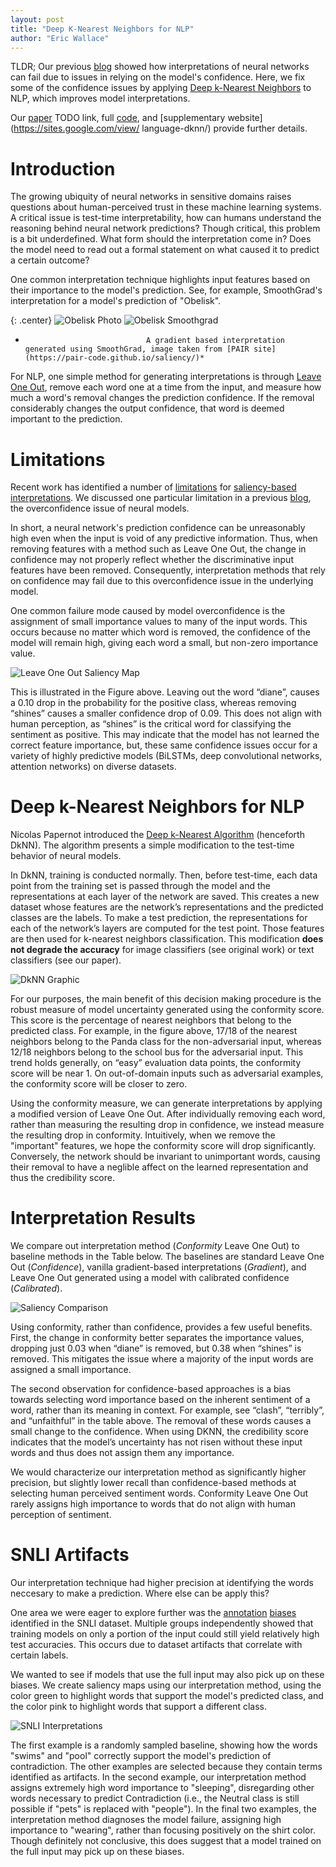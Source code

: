 ```yaml
---
layout: post
title: "Deep K-Nearest Neighbors for NLP"
author: "Eric Wallace"
---
```


TLDR; Our previous [blog](https://zerobatchsize.net/2018/08/08/rawr.html) showed how interpretations of neural networks can fail due to issues in relying on the model's confidence. Here, we fix some of the confidence issues by applying [Deep k-Nearest Neighbors](https://arxiv.org/abs/1803.04765) to NLP, which improves model interpretations. 

Our [paper](blah) TODO link, full [code](https://github.com/Eric-Wallace/deep-knn), and [supplementary website](https://sites.google.com/view/
language-dknn/) provide further details. 

# Introduction

The growing ubiquity of neural networks in sensitive domains raises questions about human-perceived trust in these
machine learning systems. A critical issue is test-time interpretability, how can humans understand the reasoning behind neural network predictions? Though critical, this problem is a bit underdefined. What form should the interpretation come in? Does the model need to read out a formal statement on what caused it to predict a certain outcome? 

One common interpretation technique highlights input features based on their importance to the model's prediction. See, for example, SmoothGrad's interpretation for a model's prediction of "Obelisk".    


{: .center}
![Obelisk Photo](/images/obelisk.png)
![Obelisk Smoothgrad](/images/obelisk_smoothgrad.png)
*                                A gradient based interpretation generated using SmoothGrad, image taken from [PAIR site](https://pair-code.github.io/saliency/)*

For NLP, one simple method for generating interpretations is through [Leave One Out](https://arxiv.org/abs/1612.08220), remove each word one at a time from the input, and measure how much a word's removal changes the prediction confidence. If the removal considerably changes the output confidence, that word is deemed important to the prediction.

# Limitations

Recent work has identified a number of [limitations](https://arxiv.org/abs/1710.10547) for [saliency-based](https://arxiv.org/abs/1711.00867) [interpretations](https://arxiv.org/abs/1804.07781). We discussed one particular limitation in a previous [blog](https://zerobatchsize.net/2018/08/08/rawr.html), the overconfidence issue of neural models.

In short, a neural network's prediction confidence can be unreasonably high even when the input is void of any predictive information. Thus, when removing features with a method such as Leave One Out, the change in confidence may not properly reflect whether the discriminative input features have been removed. Consequently, interpretation methods that rely on confidence may fail due to this overconfidence issue in the underlying model.

One common failure mode caused by model overconfidence is the assignment of small importance values to many of the input words. This occurs because no matter which word is removed, the confidence of the model will remain high, giving each word a small, but non-zero importance value. 

![Leave One Out Saliency Map](/images/soft_attribution.png)

This is illustrated in the Figure above. Leaving out the word “diane”, causes a 0.10 drop in the probability for the positive class, whereas removing “shines” causes a smaller confidence drop of 0.09. This does not align with human perception, as “shines” is the critical word for classifying the sentiment as positive. This may indicate that the model has not learned the correct feature importance, but, these same confidence issues occur for a variety of highly predictive models (BiLSTMs, deep convolutional networks, attention networks) on diverse datasets.

# Deep k-Nearest Neighbors for NLP

Nicolas Papernot introduced the [Deep k-Nearest Algorithm](https://arxiv.org/abs/1803.04765) (henceforth DkNN). The algorithm presents a simple modification to the test-time behavior of neural models. 

In DkNN, training is conducted normally. Then, before test-time, each data point from the training set is passed through the model and the representations at each layer of the network are saved. This creates a new dataset whose features are the network’s representations and the predicted classes are the labels. To make a test prediction, the representations for each of the network’s layers are computed for the test point. Those features are then
used for k-nearest neighbors classification. This modification **does not degrade the accuracy** for image classifiers (see original work) or text classifiers (see our paper).

![DkNN Graphic](/images/panda_bus.png)

For our purposes, the main benefit of this decision making procedure is the robust measure of model uncertainty generated using the conformity score. This score is the percentage of nearest neighbors that belong to the predicted
class. For example, in the figure above, 17/18 of the nearest neighbors belong to the Panda class for the non-adversarial input, whereas 12/18 neighbors belong to the school bus for the adversarial input. This trend holds generally, on “easy” evaluation data points, the conformity score will be near 1. On out-of-domain inputs such as adversarial examples, the conformity score will be closer to zero.

Using the conformity measure, we can generate interpretations by applying a modified version of Leave One Out. After individually removing each word, rather than measuring the resulting drop in confidence, we instead measure the resulting drop in conformity. Intuitively, when we remove the "important" features, we hope the conformity score will drop significantly. Conversely, the network should be invariant to unimportant words, causing their removal to have a neglible affect on the learned representation and thus the credibility score.

# Interpretation Results

We compare out interpretation method (*Conformity* Leave One Out) to baseline methods in the Table below. The baselines are standard Leave One Out (*Confidence*), vanilla gradient-based interpretations (*Gradient*), and Leave One Out generated using a model with calibrated confidence (*Calibrated*). 

![Saliency Comparison](/images/saliency.png)

Using conformity, rather than confidence, provides a few useful benefits. First, the change in conformity better separates the importance values, dropping just 0.03 when “diane” is removed, but 0.38 when “shines” is removed. This mitigates the issue where a majority of the input words are assigned a small importance.

The second observation for confidence-based approaches is a bias towards selecting word importance based on the inherent sentiment of a word, rather than its meaning in context. For example, see “clash”, “terribly”, and “unfaithful” in the table above. The removal of these words causes a small change to the confidence. When using DKNN, the credibility
score indicates that the model’s uncertainty has not risen without these input words and thus
does not assign them any importance.

We would characterize our interpretation method as significantly higher precision, but slightly lower recall than confidence-based methods at selecting human perceived sentiment words. Conformity Leave One Out rarely assigns high importance to words that do not align with human perception of sentiment. 

# SNLI Artifacts

Our interpretation technique had higher precision at identifying the words neccesary to make a prediction. Where else can be apply this?

One area we were eager to explore further was the [annotation](https://arxiv.org/abs/1803.02324) [biases](https://arxiv.org/abs/1805.01042) identified in the SNLI dataset. Multiple groups independently showed that training models on only a portion of the input could still yield relatively high test accuracies. This occurs due to dataset artifacts that correlate with certain labels. 

We wanted to see if models that use the full input may also pick up on these biases.  We
create saliency maps using our interpretation method, using the color green to highlight
words that support the model's predicted class, and the color pink to highlight words that
support a different class. 

![SNLI Interpretations](/images/snli.png)

The first example is a randomly sampled baseline, showing how the words
"swims" and "pool" correctly support the model's prediction of contradiction.
The other examples are selected because they contain terms identified as artifacts. 
In the second example, our interpretation method assigns extremely high word importance
to "sleeping", disregarding other words necessary to predict Contradiction (i.e., the Neutral class is still possible
if "pets" is replaced with "people"). In the final two examples, the interpretation
method diagnoses the model failure, assigning high importance to "wearing", rather than focusing
positively on the shirt color. Though definitely not conclusive, this does suggest that a model
trained on the full input may pick up on these biases.
